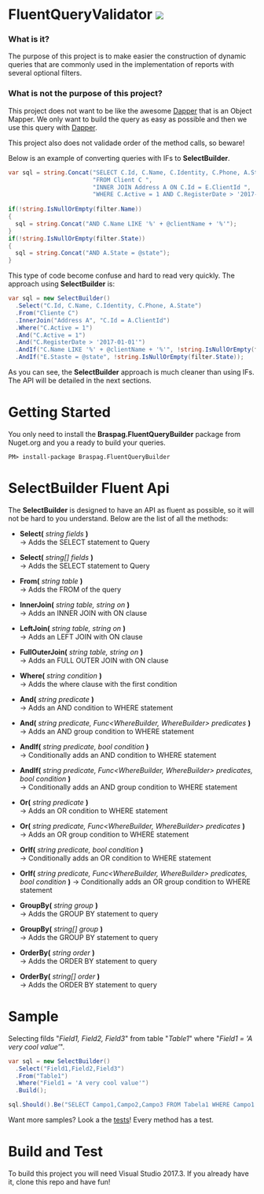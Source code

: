 # FluentQueryValidator  ![](https://braspag.visualstudio.com/_apis/public/build/definitions/30d2b6ae-399c-49ac-997b-e563386809e0/327/badge)

### What is it? 

The purpose of this project is to make easier the construction of dynamic queries that are commonly used in the implementation of reports with several optional filters.

### What is not the purpose of this project?

This project does not want to be like the awesome [Dapper](https://github.com/StackExchange/Dapper) that is an Object Mapper. We only want to build the query as easy as possible and then we use this query with [Dapper](https://github.com/StackExchange/Dapper).

This project also does not validade order of the method calls, so beware!

Below is an example of converting queries with IFs to **SelectBuilder**.

``` csharp
var sql = string.Concat("SELECT C.Id, C.Name, C.Identity, C.Phone, A.State ",
                        "FROM Client C ",
                        "INNER JOIN Address A ON C.Id = E.ClientId ",
                        "WHERE C.Active = 1 AND C.RegisterDate > '2017-01-01'";
                        
if(!string.IsNullOrEmpty(filter.Name))
{
  sql = string.Concat("AND C.Name LIKE '%' + @clientName + '%'");
}
if(!string.IsNullOrEmpty(filter.State))
{
  sql = string.Concat("AND A.State = @state");
}
```
This type of code become confuse and hard to read very quickly. The approach using **SelectBuilder** is:
``` csharp
var sql = new SelectBuilder()
  .Select("C.Id, C.Name, C.Identity, C.Phone, A.State")
  .From("Cliente C")
  .InnerJoin("Address A", "C.Id = A.ClientId")
  .Where("C.Active = 1")
  .And("C.Active = 1")
  .And("C.RegisterDate > '2017-01-01'")
  .AndIf("C.Name LIKE '%' + @clientName + '%'", !string.IsNullOrEmpty(filter.Name))
  .AndIf("E.Staste = @state", !string.IsNullOrEmpty(filter.State));
```
As you can see, the **SelectBuilder** approach is much cleaner than using IFs. The API will be detailed in the next sections.

# Getting Started
You only need to install the **Braspag.FluentQueryBuilder** package from Nuget.org and you a ready to build your queries.
```
PM> install-package Braspag.FluentQueryBuilder
```

# SelectBuilder Fluent Api
The **SelectBuilder** is designed to have an API as fluent as possible, so it will not be hard to you understand. Below are the list of all the methods:

- **Select(** *string fields* **)**   
  &rarr; Adds the SELECT statement to Query

- **Select(** *string[] fields* **)**   
  &rarr; Adds the SELECT statement to Query
  
- **From(** *string table* **)**   
  &rarr; Adds the FROM of the query

- **InnerJoin(** *string table, string on* **)**    
  &rarr; Adds an INNER JOIN with ON clause

- **LeftJoin(** *string table, string on* **)**   
  &rarr; Adds an LEFT JOIN with ON clause

- **FullOuterJoin(** *string table, string on* **)**    
  &rarr; Adds an FULL OUTER JOIN with ON clause

- **Where(** *string condition* **)**    
  &rarr; Adds the where clause with the first condition

- **And(** *string predicate* **)**   
  &rarr;  Adds an AND condition to WHERE statement

- **And(** *string predicate, Func<WhereBuilder, WhereBuilder> predicates* **)**    
  &rarr; Adds an AND group condition to WHERE statement

- **AndIf(** *string predicate, bool condition* **)**    
  &rarr; Conditionally adds an AND condition to WHERE statement

- **AndIf(** *string predicate, Func<WhereBuilder, WhereBuilder> predicates, bool condition* **)**   
  &rarr; Conditionally adds an AND group condition to WHERE statement

- **Or(** *string predicate* **)**    
  &rarr; Adds an OR condition to WHERE statement

- **Or(** *string predicate, Func<WhereBuilder, WhereBuilder> predicates* **)**    
  &rarr; Adds an OR group condition to WHERE statement

- **OrIf(** *string predicate, bool condition* **)**    
  &rarr; Conditionally adds an OR condition to WHERE statement

- **OrIf(** *string predicate, Func<WhereBuilder, WhereBuilder> predicates, bool condition* **)** 
  &rarr; Conditionally adds an OR group condition to WHERE statement

- **GroupBy(** *string group* **)**   
  &rarr; Adds the GROUP BY statement to query

- **GroupBy(** *string[] group* **)**   
  &rarr; Adds the GROUP BY statement to query

- **OrderBy(** *string order* **)**   
  &rarr; Adds the ORDER BY statement to query

- **OrderBy(** *string[] order* **)**   
  &rarr; Adds the ORDER BY statement to query

# Sample

Selecting filds "*Field1, Field2, Field3*" from table "*Table1*" where "*Field1 = 'A very cool value'*".

``` csharp
var sql = new SelectBuilder()
  .Select("Field1,Field2,Field3")
  .From("Table1")
  .Where("Field1 = 'A very cool value'")
  .Build();

sql.Should().Be("SELECT Campo1,Campo2,Campo3 FROM Tabela1 WHERE Campo1 = 'A very cool value'");
```

Want more samples? Look a the [tests](https://github.com/BraspagDevelopers/fluent-query-builder/blob/master/src/Braspag.FluentQueryBuilder.Tests/QueryBuilderTests.cs)! Every method has a test.

# Build and Test
To build this project you will need Visual Studio 2017.3. If you already have it, clone this repo and have fun!
